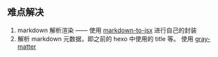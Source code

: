 ## 难点解决

1. markdown 解析渲染 —— 使用 [markdown-to-jsx](https://github.com/probablyup/markdown-to-jsx) 进行自己的封装
2. 解析 markdown 元数据，即之前的 hexo 中使用的 title 等。 使用 [gray-matter](https://github.com/jonschlinkert/gray-matter)
